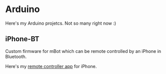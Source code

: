 # Arduino
Here's my Arduino projetcs. Not so many right now :)


## iPhone-BT
Custom firmware for mBot which can be remote controlled by an iPhone in Bluetooth.

Here's my [remote controller app](https://github.com/YoannLeViavant/Arduino-MBot-iPhones) for iPhone. 
